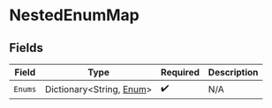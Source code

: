 # NestedEnumMap


## Fields

| Field                                                   | Type                                                    | Required                                                | Description                                             |
| ------------------------------------------------------- | ------------------------------------------------------- | ------------------------------------------------------- | ------------------------------------------------------- |
| `Enums`                                                 | Dictionary<String, [Enum](../../Models/Shared/Enum.md)> | :heavy_check_mark:                                      | N/A                                                     |